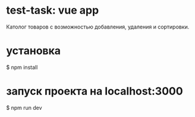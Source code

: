 # test-task: vue app


Католог товаров с возможностью добавления, удаления и сортировки. 


# установка
$ npm install

# запуск проекта на localhost:3000
$ npm run dev
